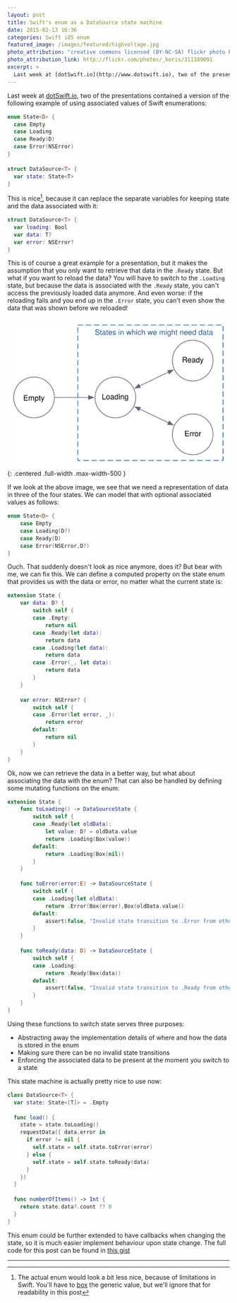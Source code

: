 ```yaml
---
layout: post
title: Swift's enum as a DataSource state machine
date: 2015-02-13 16:36
categories: Swift iOS enum
featured_image: /images/featured/highvoltage.jpg
photo_attribution: "creative commons licensed (BY-NC-SA) flickr photo by _boris"
photo_attribution_link: http://flickr.com/photos/_boris/311189091
excerpt: >
  Last week at [dotSwift.io](http://www.dotswift.io), two of the presentations contained a version of the following example of using associated values of Swift enumerations…
---
```

Last week at [dotSwift.io](http://www.dotswift.io), two of the presentations contained a version of the following example of using associated values of Swift enumerations:

```swift
enum State<D> {
  case Empty
  case Loading
  case Ready(D)
  case Error(NSError)
}

struct DataSource<T> {
  var state: State<T>
}
```

<!--more-->

This is nice[^1], because it can replace the separate variables for keeping state and the data associated with it:

```swift
struct DataSource<T> {
  var loading: Bool
  var data: T?
  var error: NSError?
}
```

This is of course a great example for a presentation, but it makes the assumption that you only want to retrieve that data in the `.Ready` state. But what if you want to reload the data? You will have to switch to the `.Loading` state, but because the data is associated with the `.Ready` state, you can't access the previously loaded data anymore. And even worse: if the reloading fails and you end up in the `.Error` state, you can't even show the data that was shown before we reloaded!

![State machine](/images/state_machine.svg){: .centered .full-width .max-width-500 }

If we look at the above image, we see that we need a representation of data in three of the four states. We can model that with optional associated values as follows:

```swift
enum State<D> {
    case Empty
    case Loading(D?)
    case Ready(D)
    case Error(NSError,D?)
}
```

Ouch. That suddenly doesn't look as nice anymore, does it? But bear with me, we can fix this. We can define a computed property on the state enum that provides us with the data or error, no matter what the current state is:

```swift
extension State {
    var data: D? {
        switch self {
        case .Empty:
            return nil
        case .Ready(let data):
            return data
        case .Loading(let data):
            return data
        case .Error(_, let data):
            return data
        }
    }

    var error: NSError? {
        switch self {
        case .Error(let error, _):
            return error
        default:
            return nil
        }
    }  
}
```

Ok, now we can retrieve the data in a better way, but what about associating the data with the enum? That can also be handled by defining some mutating functions on the enum:

```swift
extension State {
    func toLoading() -> DataSourceState {
        switch self {
        case .Ready(let oldData):
            let value: D? = oldData.value
            return .Loading(Box(value))
        default:
            return .Loading(Box(nil))
        }
    }
    
    func toError(error:E) -> DataSourceState {
        switch self {
        case .Loading(let oldData):
            return .Error(Box(error),Box(oldData.value))
        default:
            assert(false, "Invalid state transition to .Error from other than .Loading")
        }
    }
        
    func toReady(data: D) -> DataSourceState {
        switch self {
        case .Loading:
            return .Ready(Box(data))
        default:
            assert(false, "Invalid state transition to .Ready from other than .Loading")
        }
    }
}
```

Using these functions to switch state serves three purposes:
- Abstracting away the implementation details of where and how the data is stored in the enum
- Making sure there can be no invalid state transitions
- Enforcing the associated data to be present at the moment you switch to a state

This state machine is actually pretty nice to use now:

```swift
class DataSource<T> {
  var state: State<[T]> = .Empty

  func load() {
    state = state.toLoading()
    requestData({ data,error in
      if error != nil {
        self.state = self.state.toError(error)
      } else {
        self.state = self.state.toReady(data)
      }
    })
  }

  func numberOfItems() -> Int {
    return state.data?.count ?? 0
  }
}

```

This enum could be further extended to have callbacks when changing the state, so it is much easier implement behaviour upon state change. The full code for this post can be found in [this gist](https://gist.github.com/nvh/1b09b32a335be28e47e8)

---
[^1]: The actual enum would look a bit less nice, because of limitations in Swift. You'll have to [box](https://github.com/robrix/Box) the generic value, but we'll ignore that for readability in this post
